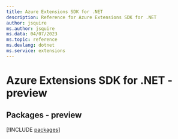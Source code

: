 ```yaml
---
title: Azure Extensions SDK for .NET
description: Reference for Azure Extensions SDK for .NET
author: jsquire
ms.author: jsquire
ms.data: 04/07/2023
ms.topic: reference
ms.devlang: dotnet
ms.service: extensions
---
```

# Azure Extensions SDK for .NET - preview
## Packages - preview
[!INCLUDE [packages](extensions-index.md)]